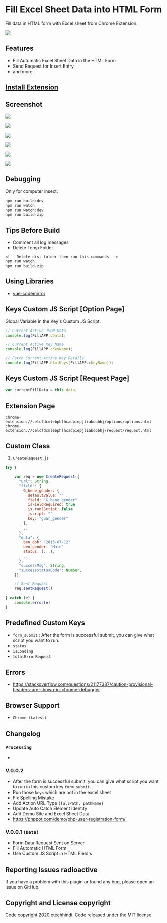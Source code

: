 # Fill Excel Sheet Data into HTML Form

Fill data in HTML form with Excel sheet from Chrome Extension.

![](src/icons/icon_192.png)

## Features

* Fill Automatic Excel Sheet Data in the HTML Form
* Send Request for Insert Entry
* and more..

## [Install Extension](https://chrome.google.com/webstore/detail/fill-excel-data/hbdlidnbnmkmbeompcakgedghogdbbkf)

## Screenshot

![](screenshot/Screenshot(139).png)

![](screenshot/Screenshot(140).png)

![](screenshot/Screenshot(141).png)

![](screenshot/Screenshot(142).png)

![](screenshot/Screenshot(143).png)

![](screenshot/Screenshot(144).png)


## Debugging

Only for computer insect.

```bash
npm run build:dev
npm run watch
npm run watch:dev
npm run build-zip
```

## Tips Before Build

- Comment all log messages
- Delete Temp Folder

```
<!-- Delete dist folder then run this commands -->
npm run watch
npm run build-zip
```

## Using Libraries

* [vue-codemirror](https://github.com/surmon-china/vue-codemirror)

## Keys Custom JS Script [Option Page]

Global Variable in the Key's Custom JS Script.

```js
// Current Active JSON Data
console.log(FillAPP.cData);

// Current Active Key Name
console.log(FillAPP.cKeyName);

// Fetch Current Active Key Details
console.log(FillAPP.htmlKeys[FillAPP.cKeyName]);
```

## Keys Custom JS Script [Request Page]

```js
var currentFillData = this.data;
```

## Extension Page

```
chrome-extension://celcfdcmlebphlhcadpiepjliabdobhj/options/options.html
chrome-extension://celcfdcmlebphlhcadpiepjliabdobhj/request/request.html
```

## Custom Class

1. `CreateRequest.js`

```js
try {

    var req = new CreateRequest({
      "url": String,
      "field": {
        G_bene_gender: {
          defaultValue: ""
          field: "G_bene_gender"
          isFieldRequired: true
          is_runJScript: false
          jscript: ""
          key: "guar_gender"
        },
        ...
      },
      "data": {
        ben_dob: "2015-07-12"
        ben_gender: "Male"
        status: (...),
        ...
      },
      "successMsg": String,
      "successStatusCode": Number,
    });

    // Sent Request
    req.sentRequest()

} catch (e) {
    console.error(e)
}
```

## Predefined Custom Keys

* `form_submit` : After the form is successful submit, you can give what script you want to run.
* `status`
* `isLoading`
* `totalErrorRequest`

## Errors

* https://stackoverflow.com/questions/21177387/caution-provisional-headers-are-shown-in-chrome-debugger

## Browser Support

- `Chrome (Latest)`

## Changelog

### `Processing`

* 

### V.0.0.2

* After the form is successful submit, you can give what script you want to run in this custom key `form_submit`.
* Run those `keys` which are not in the excel sheet
* Fix Spelling Mistake
* Add Action URL Type `{fullPath, pathName}`
* Update Auto Catch Element Identity
* Add Demo Site and Excel Sheet Data
* https://phppot.com/demo/php-user-registration-form/

### V.0.0.1 `(Beta)`

* Form Data Request Sent on Server
* Fill Automatic HTML Form
* Use Custom JS Script in HTML Field's

## Reporting Issues radioactive

If you have a problem with this plugin or found any bug, please open an issue on GitHub.

## Copyright and License copyright

Code copyright 2020 ctechhindi. Code released under the MIT license.